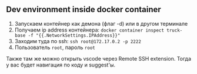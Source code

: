 ## Dev environment inside docker container

1. Запускаем контейнер как демона (флаг -d) или в другом терминале
2. Получаем ip address контейнера: `docker container inspect truck-base -f "{{.NetworkSettings.IPAddress}}"`
3. Заходим туда по ssh: `ssh root@172.17.0.2 -p 2222`
4. Пользователь `root`, пароль `root`

Также там же можно открыть vscode через Remote SSH extension. Тогда у вас будет навигация по коду и suggest'ы.
